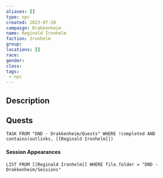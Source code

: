 ```yaml
---
aliases: []
type: npc
created: 2023-07-20
campaign: Drakkenheim
name: Reginald Ironhelm
faction: Ironhelm
group:
locations: []
race:
gender:
class:
tags:
 - npc
---
```


## Description

## Quests
```dataview
TASK FROM "DND - Drakkenheim/Quests" WHERE !completed AND contains(outlinks, [[Reginald Ironhelm]]) 
```

#### Session Appearances
```dataview
LIST FROM [[Reginald Ironhelm]] WHERE file.folder = "DND - Drakkenheim/Sessions"
```



